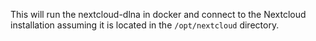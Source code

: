 This will run the nextcloud-dlna in docker and connect to the Nextcloud installation assuming it is located in the
`/opt/nextcloud` directory.
